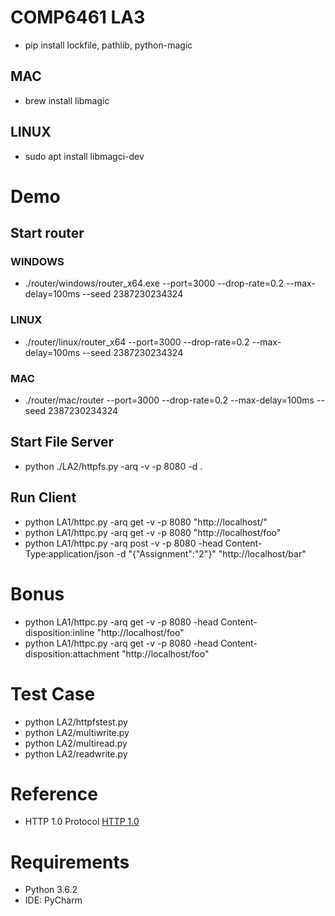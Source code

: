 # COMP6461 LA3
*   pip install lockfile, pathlib, python-magic
## MAC
*   brew install libmagic
## LINUX
*   sudo apt install libmagci-dev

#   Demo
##  Start router
### WINDOWS 
*   ./router/windows/router_x64.exe --port=3000 --drop-rate=0.2 --max-delay=100ms --seed 2387230234324
### LINUX
*   ./router/linux/router_x64 --port=3000 --drop-rate=0.2 --max-delay=100ms --seed 2387230234324
### MAC
*   ./router/mac/router --port=3000 --drop-rate=0.2 --max-delay=100ms --seed 2387230234324

##  Start File Server
*   python ./LA2/httpfs.py -arq -v -p 8080 -d .

##  Run Client
*   python LA1/httpc.py -arq get -v -p 8080 "http://localhost/"
*   python LA1/httpc.py -arq get -v -p 8080 "http://localhost/foo"
*   python LA1/httpc.py -arq post -v -p 8080 -head Content-Type:application/json -d "{\"Assignment\":\"2\"}" "http://localhost/bar"

#   Bonus
*   python LA1/httpc.py -arq get -v -p 8080 -head Content-disposition:inline "http://localhost/foo"
*   python LA1/httpc.py -arq get -v -p 8080 -head Content-disposition:attachment "http://localhost/foo"

#   Test Case
*   python LA2/httpfstest.py
*   python LA2/multiwrite.py
*   python LA2/multiread.py
*   python LA2/readwrite.py

# Reference
* HTTP 1.0 Protocol
[HTTP 1.0](https://www.w3.org/Protocols/HTTP/1.0/spec.html)


# Requirements
* Python 3.6.2
* IDE: PyCharm
